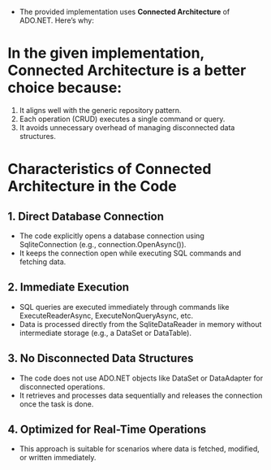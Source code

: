 
- The provided implementation uses <b>Connected Architecture</b> of ADO.NET. Here’s why:

# In the given implementation, Connected Architecture is a better choice because:

1. It aligns well with the generic repository pattern.
2. Each operation (CRUD) executes a single command or query.
3. It avoids unnecessary overhead of managing disconnected data structures.

# Characteristics of Connected Architecture in the Code

## 1. Direct Database Connection

- The code explicitly opens a database connection using SqliteConnection (e.g., connection.OpenAsync()).
- It keeps the connection open while executing SQL commands and fetching data.

## 2. Immediate Execution

- SQL queries are executed immediately through commands like ExecuteReaderAsync, ExecuteNonQueryAsync, etc.
- Data is processed directly from the SqliteDataReader in memory without intermediate storage (e.g., a DataSet or DataTable).

## 3. No Disconnected Data Structures

- The code does not use ADO.NET objects like DataSet or DataAdapter for disconnected operations.
- It retrieves and processes data sequentially and releases the connection once the task is done.

## 4. Optimized for Real-Time Operations

- This approach is suitable for scenarios where data is fetched, modified, or written immediately.
